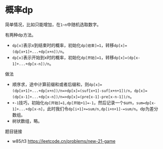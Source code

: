 # 概率dp

简单情况，比如只能增加，在`1~n`中随机选取数字。

有两种dp方法。

- `dp[x]`表示x到结束时的概率，初始化`dp[结束]=1`，转移`dp[x]=(dp[x+1]+...+dp[x+n])/n`。
- `dp[x]`表示开始到x时的概率，初始化`dp[开始]=1`，转移`dp[x]=(dp[x-1]+...+dp[x-n])/n`。

做法

- 顺序求，途中计算前缀和或者后缀和，则`dp[x]=(dp[x+1]+...+dp[x+n])/n=>dp[x]=(suf[x+1]-suf[x+n+1])/n`，`dp[x]=(dp[x-1]+...+dp[x-n])/n=>dp[x]=(pre[x-1]-pre[x-n-1])/n`。
- `+-1`技巧，初始化`dp[开始]=1,dp[开始+1]=-1`，然后记录一个sum，`sum=dp[x-1]+...+dp[x-n]`，此时我们令`dp[i+1]+=sum/n,dp[i+n+1]-=sum/n`。dp为差分数组。
- 树状数组，略。

题目链接

- w85/t3 https://leetcode.cn/problems/new-21-game